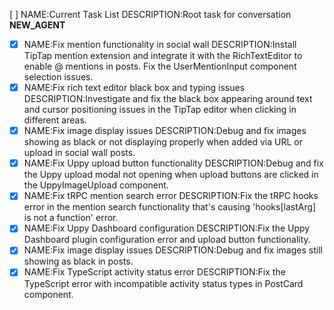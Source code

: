 [ ] NAME:Current Task List DESCRIPTION:Root task for conversation __NEW_AGENT__
-[x] NAME:Fix mention functionality in social wall DESCRIPTION:Install TipTap mention extension and integrate it with the RichTextEditor to enable @ mentions in posts. Fix the UserMentionInput component selection issues.
-[x] NAME:Fix rich text editor black box and typing issues DESCRIPTION:Investigate and fix the black box appearing around text and cursor positioning issues in the TipTap editor when clicking in different areas.
-[x] NAME:Fix image display issues DESCRIPTION:Debug and fix images showing as black or not displaying properly when added via URL or upload in social wall posts.
-[x] NAME:Fix Uppy upload button functionality DESCRIPTION:Debug and fix the Uppy upload modal not opening when upload buttons are clicked in the UppyImageUpload component.
-[x] NAME:Fix tRPC mention search error DESCRIPTION:Fix the tRPC hooks error in the mention search functionality that's causing 'hooks[lastArg] is not a function' error.
-[x] NAME:Fix Uppy Dashboard configuration DESCRIPTION:Fix the Uppy Dashboard plugin configuration error and upload button functionality.
-[x] NAME:Fix image display issues DESCRIPTION:Debug and fix images still showing as black in posts.
-[x] NAME:Fix TypeScript activity status error DESCRIPTION:Fix the TypeScript error with incompatible activity status types in PostCard component.